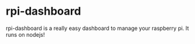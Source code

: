 # rpi-dashboard
rpi-dashboard is a really easy dashboard to manage your raspberry pi. It runs on nodejs!
